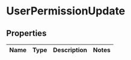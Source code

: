 # UserPermissionUpdate

## Properties
Name | Type | Description | Notes
------------ | ------------- | ------------- | -------------
